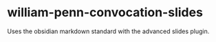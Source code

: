 # william-penn-convocation-slides

Uses the obsidian markdown standard with the advanced slides plugin.
